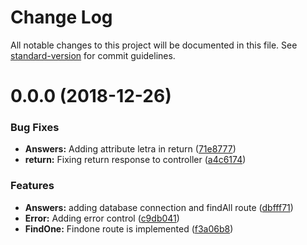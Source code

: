 # Change Log

All notable changes to this project will be documented in this file. See [standard-version](https://github.com/conventional-changelog/standard-version) for commit guidelines.

<a name="0.0.0"></a>
# 0.0.0 (2018-12-26)


### Bug Fixes

* **Answers:** Adding attribute letra in return ([71e8777](https://github.com/MatheusRBarbosa/stopots/commit/71e8777))
* **return:** Fixing return response to controller ([a4c6174](https://github.com/MatheusRBarbosa/stopots/commit/a4c6174))


### Features

* **Answers:** adding database connection and findAll route ([dbfff71](https://github.com/MatheusRBarbosa/stopots/commit/dbfff71))
* **Error:** Adding error control ([c9db041](https://github.com/MatheusRBarbosa/stopots/commit/c9db041))
* **FindOne:** Findone route is implemented ([f3a06b8](https://github.com/MatheusRBarbosa/stopots/commit/f3a06b8))
